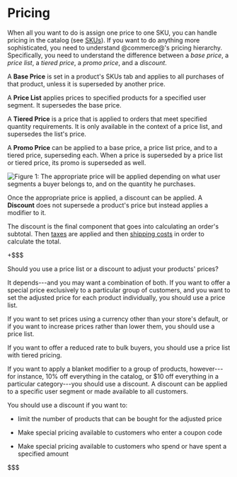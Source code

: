 # Pricing [](id=pricing)

When all you want to do is assign one price to one SKU, you can handle pricing
in the catalog (see
[SKUs](web/commerce/documentation/-/knowledge_base/1-0/skus#pricing)). 
If you want to do anything more sophisticated, you need to understand
@commerce@'s pricing hierarchy. Specifically, you need to understand the
difference between a *base price*, a *price list*, a *tiered price*, a *promo
price*, and a *discount*.

A **Base Price** is set in a product's SKUs tab and applies to all purchases of
that product, unless it is superseded by another price.

A **Price List** applies prices to specified products for a specified user
segment. It supersedes the base price.

A **Tiered Price** is a price that is applied to orders that meet specified
quantity requirements. It is only available in the context of a price list, and
supersedes the list's price.

A **Promo Price** can be applied to a base price, a price list price, and to
a tiered price, superseding each. When a price is superseded by a price list or
tiered price, its promo is superseded as well.

![Figure 1: The appropriate price will be applied depending on what user segments a buyer belongs to, and on the quantity he purchases.](../../images/price-hierarchy.png)

Once the appropriate price is applied, a discount can be applied. A **Discount**
does not supersede a product's price but instead applies a modifier to it.

The discount is the final component that goes into calculating an order's
subtotal. Then 
[taxes](web/commerce/documentation/-/knowledge_base/1-0/taxes)
are applied and then 
[shipping costs](web/commerce/documentation/-/knowledge_base/1-0/shipping-methods) 
in order to calculate the total.

+$$$

Should you use a price list or a discount to adjust your products' prices?

It depends---and you may want a combination of both. If you want to offer
a special price exclusively to a particular group of customers, and you want to
set the adjusted price for each product individually, you should use a price
list.

If you want to set prices using a currency other than your store's default, or
if you want to increase prices rather than lower them, you should use a price
list.

If you want to offer a reduced rate to bulk buyers, you should use a price list
with tiered pricing.

If you want to apply a blanket modifier to a group of products, however---for
instance, 10% off everything in the catalog, or $10 off everything in
a particular category---you should use a discount. A discount can be applied to
a specific user segment or made available to all customers.

You should use a discount if you want to:

- limit the number of products that can be bought for the adjusted price 
 
- Make special pricing available to customers who enter a coupon code 

- Make special pricing available to customers who spend or have spent
  a specified amount 

$$$
